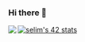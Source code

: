 ### Hi there 👋

<!--
**seohl16/seohl16** is a ✨ _special_ ✨ repository because its `README.md` (this file) appears on your GitHub profile.

Here are some ideas to get you started:

- 🔭 I’m currently working on ...
- 🌱 I’m currently learning ...
- 👯 I’m looking to collaborate on ...
- 🤔 I’m looking for help with ...
- 💬 Ask me about ...
- 📫 How to reach me: ...
- 😄 Pronouns: ...
- ⚡ Fun fact: ...
-->

[![selim's 42 stats](https://badge42.herokuapp.com/api/stats/selim?privacyEmail=true)](https://github.com/selim/badge42)
<img align='left' src="http://mazassumnida.wtf/api/v2/generate_badge?boj=soysauce1368">
